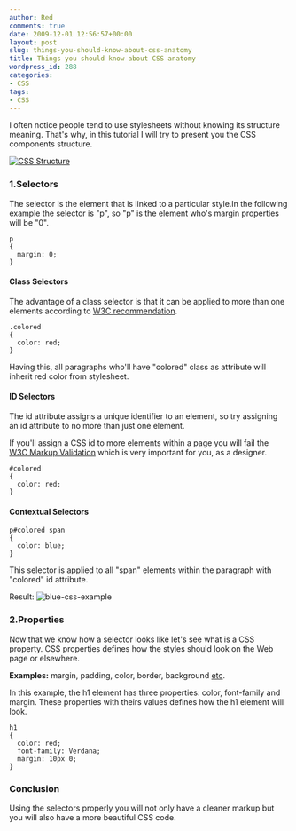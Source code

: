 ```yaml
---
author: Red
comments: true
date: 2009-12-01 12:56:57+00:00
layout: post
slug: things-you-should-know-about-css-anatomy
title: Things you should know about CSS anatomy
wordpress_id: 288
categories:
- CSS
tags:
- CSS
---
```


I often notice people tend to use stylesheets without knowing its structure meaning. That's why, in this tutorial I will try to present you the CSS components structure.

[![CSS Structure ](http://www.red-team-design.com/wp-content/uploads/2009/12/css-structure-anatomy.png)](http://www.red-team-design.com/things-you-should-know-about-css-anatomy)

<!-- more -->


### 1.Selectors


The selector is the element that is linked to a particular style.In the following example the selector is "p", so "p" is the element who's margin properties will be "0".

    
    
    p
    {
      margin: 0;
    }
    




#### Class Selectors


The advantage of a class selector is that it can be applied to more than one elements according to [W3C recommendation](http://www.w3.org/TR/html401/struct/global.html#h-7.5.2).

    
    
    .colored
    {
      color: red;
    }
    


Having this, all paragraphs who'll have "colored" class as attribute will inherit red color from stylesheet.


#### ID Selectors


The id attribute assigns a unique identifier to an element, so try assigning an id attribute to no more than just one element.

If you'll assign a CSS id to more elements within a page you will fail the [W3C Markup Validation](http://validator.w3.org/) which is very important for you, as a designer.

    
    
    #colored
    {
      color: red;
    }
    




#### Contextual Selectors



    
    
    p#colored span
    {
      color: blue;
    }
    


This selector is applied to all "span" elements within the paragraph with "colored" id attribute.

Result:
![blue-css-example](http://www.red-team-design.com/wp-content/uploads/2009/12/blue-css-example.png)


### 2.Properties


Now that we know how a selector looks like let's see what is a CSS property. CSS properties defines how the styles should look on the Web page or elsewhere.

**Examples:** margin, padding, color, border, background [etc](http://htmlhelp.com/reference/css/properties.html).

In this example, the h1 element has three properties: color, font-family and margin. These properties with theirs values defines how the h1 element will look.

    
    
    h1
    {
      color: red;
      font-family: Verdana;
      margin: 10px 0;
    }
    




### Conclusion


Using the selectors properly you will not only have a cleaner markup but you will also have a more beautiful CSS code.

